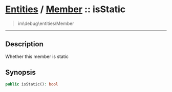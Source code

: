 # [Entities](entities.md) / [Member](entities-Member.md) :: isStatic
 > im\debug\entities\Member
____

## Description
Whether this member is static

## Synopsis
```php
public isStatic(): bool
```
